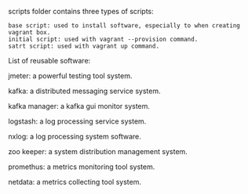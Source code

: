 scripts folder contains three types of scripts: 

	base script: used to install software, especially to when creating vagrant box.
	initial script: used with vagrant --provision command.
	satrt script: used with vagrant up command.

List of reusable software:

jmeter: a powerful testing tool system.

kafka: a distributed messaging service system.

kafka manager: a kafka gui monitor system.

logstash: a log processing service system.

nxlog: a log processing system software.

zoo keeper: a system distribution management system.

promethus: a metrics monitoring tool system.

netdata: a metrics collecting tool system.
